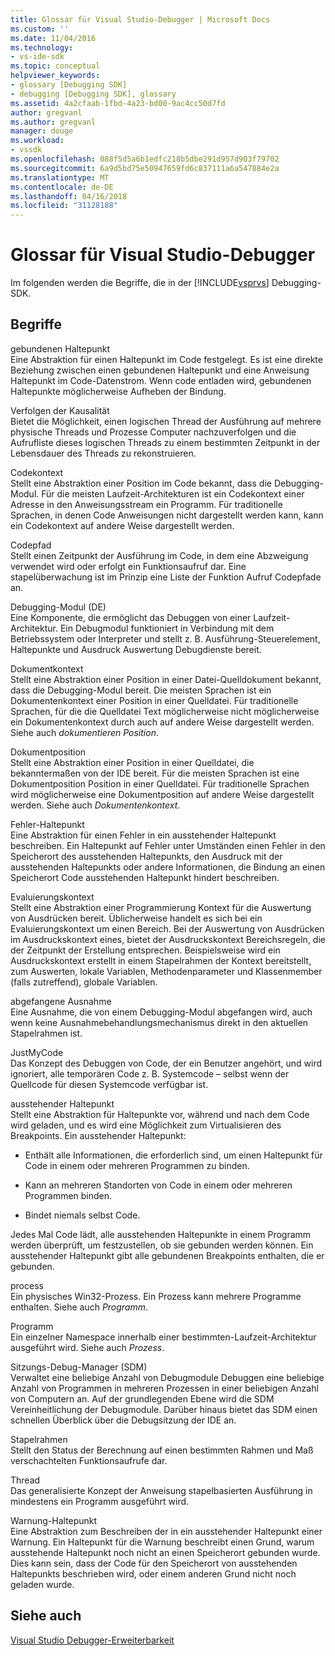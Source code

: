 ```yaml
---
title: Glossar für Visual Studio-Debugger | Microsoft Docs
ms.custom: ''
ms.date: 11/04/2016
ms.technology:
- vs-ide-sdk
ms.topic: conceptual
helpviewer_keywords:
- glossary [Debugging SDK]
- debugging [Debugging SDK], glossary
ms.assetid: 4a2cfaab-1fbd-4a23-bd00-9ac4cc50d7fd
author: gregvanl
ms.author: gregvanl
manager: douge
ms.workload:
- vssdk
ms.openlocfilehash: 088f5d5a6b1edfc218b5dbe291d957d903f79702
ms.sourcegitcommit: 6a9d5bd75e50947659fd6c837111a6a547884e2a
ms.translationtype: MT
ms.contentlocale: de-DE
ms.lasthandoff: 04/16/2018
ms.locfileid: "31128188"
---
```

# <a name="visual-studio-debugger-glossary"></a>Glossar für Visual Studio-Debugger
Im folgenden werden die Begriffe, die in der [!INCLUDE[vsprvs](../../../code-quality/includes/vsprvs_md.md)] Debugging-SDK.  
  
## <a name="terms"></a>Begriffe  
 gebundenen Haltepunkt  
 Eine Abstraktion für einen Haltepunkt im Code festgelegt. Es ist eine direkte Beziehung zwischen einen gebundenen Haltepunkt und eine Anweisung Haltepunkt im Code-Datenstrom. Wenn code entladen wird, gebundenen Haltepunkte möglicherweise Aufheben der Bindung.  
  
 Verfolgen der Kausalität  
 Bietet die Möglichkeit, einen logischen Thread der Ausführung auf mehrere physische Threads und Prozesse Computer nachzuverfolgen und die Aufrufliste dieses logischen Threads zu einem bestimmten Zeitpunkt in der Lebensdauer des Threads zu rekonstruieren.  
  
 Codekontext  
 Stellt eine Abstraktion einer Position im Code bekannt, dass die Debugging-Modul. Für die meisten Laufzeit-Architekturen ist ein Codekontext einer Adresse in den Anweisungsstream ein Programm. Für traditionelle Sprachen, in denen Code Anweisungen nicht dargestellt werden kann, kann ein Codekontext auf andere Weise dargestellt werden.  
  
 Codepfad  
 Stellt einen Zeitpunkt der Ausführung im Code, in dem eine Abzweigung verwendet wird oder erfolgt ein Funktionsaufruf dar. Eine stapelüberwachung ist im Prinzip eine Liste der Funktion Aufruf Codepfade an.  
  
 Debugging-Modul (DE)  
 Eine Komponente, die ermöglicht das Debuggen von einer Laufzeit-Architektur. Ein Debugmodul funktioniert in Verbindung mit dem Betriebssystem oder Interpreter und stellt z. B. Ausführung-Steuerelement, Haltepunkte und Ausdruck Auswertung Debugdienste bereit.  
  
 Dokumentkontext  
 Stellt eine Abstraktion einer Position in einer Datei-Quelldokument bekannt, dass die Debugging-Modul bereit. Die meisten Sprachen ist ein Dokumentenkontext einer Position in einer Quelldatei. Für traditionelle Sprachen, für die die Quelldatei Text möglicherweise nicht möglicherweise ein Dokumentenkontext durch auch auf andere Weise dargestellt werden. Siehe auch *dokumentieren Position*.  
  
 Dokumentposition  
 Stellt eine Abstraktion einer Position in einer Quelldatei, die bekanntermaßen von der IDE bereit. Für die meisten Sprachen ist eine Dokumentposition Position in einer Quelldatei. Für traditionelle Sprachen wird möglicherweise eine Dokumentposition auf andere Weise dargestellt werden. Siehe auch *Dokumentenkontext*.  
  
 Fehler-Haltepunkt  
 Eine Abstraktion für einen Fehler in ein ausstehender Haltepunkt beschreiben. Ein Haltepunkt auf Fehler unter Umständen einen Fehler in den Speicherort des ausstehenden Haltepunkts, den Ausdruck mit der ausstehenden Haltepunkts oder andere Informationen, die Bindung an einen Speicherort Code ausstehenden Haltepunkt hindert beschreiben.  
  
 Evaluierungskontext  
 Stellt eine Abstraktion einer Programmierung Kontext für die Auswertung von Ausdrücken bereit. Üblicherweise handelt es sich bei ein Evaluierungskontext um einen Bereich. Bei der Auswertung von Ausdrücken im Ausdruckskontext eines, bietet der Ausdruckskontext Bereichsregeln, die der Zeitpunkt der Erstellung entsprechen. Beispielsweise wird ein Ausdruckskontext erstellt in einem Stapelrahmen der Kontext bereitstellt, zum Auswerten, lokale Variablen, Methodenparameter und Klassenmember (falls zutreffend), globale Variablen.  
  
 abgefangene Ausnahme  
 Eine Ausnahme, die von einem Debugging-Modul abgefangen wird, auch wenn keine Ausnahmebehandlungsmechanismus direkt in den aktuellen Stapelrahmen ist.  
  
 JustMyCode  
 Das Konzept des Debuggen von Code, der ein Benutzer angehört, und wird ignoriert, alle temporären Code z. B. Systemcode – selbst wenn der Quellcode für diesen Systemcode verfügbar ist.  
  
 ausstehender Haltepunkt  
 Stellt eine Abstraktion für Haltepunkte vor, während und nach dem Code wird geladen, und es wird eine Möglichkeit zum Virtualisieren des Breakpoints. Ein ausstehender Haltepunkt:  
  
-   Enthält alle Informationen, die erforderlich sind, um einen Haltepunkt für Code in einem oder mehreren Programmen zu binden.  
  
-   Kann an mehreren Standorten von Code in einem oder mehreren Programmen binden.  
  
-   Bindet niemals selbst Code.  
  
 Jedes Mal Code lädt, alle ausstehenden Haltepunkte in einem Programm werden überprüft, um festzustellen, ob sie gebunden werden können. Ein ausstehender Haltepunkt gibt alle gebundenen Breakpoints enthalten, die er gebunden.  
  
 process  
 Ein physisches Win32-Prozess. Ein Prozess kann mehrere Programme enthalten. Siehe auch *Programm*.  
  
 Programm  
 Ein einzelner Namespace innerhalb einer bestimmten-Laufzeit-Architektur ausgeführt wird. Siehe auch *Prozess*.  
  
 Sitzungs-Debug-Manager (SDM)  
 Verwaltet eine beliebige Anzahl von Debugmodule Debuggen eine beliebige Anzahl von Programmen in mehreren Prozessen in einer beliebigen Anzahl von Computern an. Auf der grundlegenden Ebene wird die SDM Vereinheitlichung der Debugmodule. Darüber hinaus bietet das SDM einen schnellen Überblick über die Debugsitzung der IDE an.  
  
 Stapelrahmen  
 Stellt den Status der Berechnung auf einen bestimmten Rahmen und Maß verschachtelten Funktionsaufrufe dar.  
  
 Thread  
 Das generalisierte Konzept der Anweisung stapelbasierten Ausführung in mindestens ein Programm ausgeführt wird.  
  
 Warnung-Haltepunkt  
 Eine Abstraktion zum Beschreiben der in ein ausstehender Haltepunkt einer Warnung. Ein Haltepunkt für die Warnung beschreibt einen Grund, warum ausstehende Haltepunkt noch nicht an einen Speicherort gebunden wurde. Dies kann sein, dass der Code für den Speicherort von ausstehenden Haltepunkts beschrieben wird, oder einem anderen Grund nicht noch geladen wurde.  
  
## <a name="see-also"></a>Siehe auch  
 [Visual Studio Debugger-Erweiterbarkeit](../../../extensibility/debugger/visual-studio-debugger-extensibility.md)